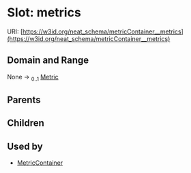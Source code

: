 
# Slot: metrics




URI: [https://w3id.org/neat_schema/metricContainer__metrics](https://w3id.org/neat_schema/metricContainer__metrics)


## Domain and Range

None &#8594;  <sub>0..1</sub> [Metric](Metric.md)

## Parents


## Children


## Used by

 * [MetricContainer](MetricContainer.md)

